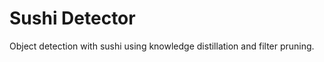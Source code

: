 # Sushi Detector

Object detection with sushi using knowledge distillation and filter pruning.
<!-- Teacher-student network. -->

